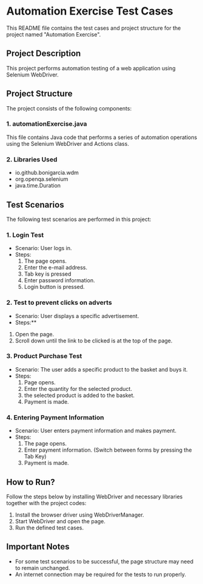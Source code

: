 # Automation Exercise Test Cases

This README file contains the test cases and project structure for the project named "Automation Exercise".

## Project Description

This project performs automation testing of a web application using Selenium WebDriver.

## Project Structure

The project consists of the following components:

### 1. automationExercise.java

This file contains Java code that performs a series of automation operations using the Selenium WebDriver and Actions class.

### 2. Libraries Used

- io.github.bonigarcia.wdm
- org.openqa.selenium
- java.time.Duration

## Test Scenarios

The following test scenarios are performed in this project:

### 1. Login Test

 - Scenario: User logs in.
- Steps:
  1. The page opens.
  2. Enter the e-mail address.
  3. Tab key is pressed
  4. Enter password information.
  5. Login button is pressed.

### 2. Test to prevent clicks on adverts

 - Scenario: User displays a specific advertisement.
 - Steps:**
  1. Open the page.
  2. Scroll down until the link to be clicked is at the top of the page.

### 3. Product Purchase Test

- Scenario: The user adds a specific product to the basket and buys it.
- Steps:
  1. Page opens.
  2. Enter the quantity for the selected product.
  2. the selected product is added to the basket.
  3. Payment is made.

### 4. Entering Payment Information

- Scenario: User enters payment information and makes payment.
- Steps:
  1. The page opens.
  2. Enter payment information. (Switch between forms by pressing the Tab Key)
  3. Payment is made.

## How to Run?

Follow the steps below by installing WebDriver and necessary libraries together with the project codes:

1. Install the browser driver using WebDriverManager.
2. Start WebDriver and open the page.
3. Run the defined test cases.

## Important Notes

- For some test scenarios to be successful, the page structure may need to remain unchanged.
- An internet connection may be required for the tests to run properly.


